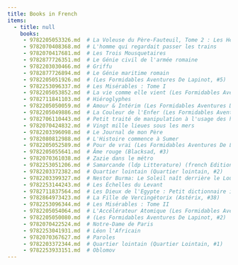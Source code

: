 ```yaml
---
title: Books in French
items:
  - title: null
    books:
     - 9782205053326.md  # La Voleuse du Père-Fauteuil, Tome 2 : Les Heures Noires
     - 9782070408368.md  # L'homme qui regardait passer les trains
     - 9782070417681.md  # Les Trois Mousquetaires
     - 9782877726351.md  # Le Génie civil de l'armée romaine
     - 9782203030466.md  # Griffu
     - 9782877726894.md  # Le Génie maritime romain
     - 9782205051926.md  # (Les Formidables Aventures De Lapinot, #5)
     - 9782253096337.md  # Les Misérables : Tome I
     - 9782205053852.md  # La vie comme elle vient (Les Formidables Aventures De Lapinot, #8)
     - 9782711841103.md  # Hiéroglyphes
     - 9782205050059.md  # Amour & Intérim (Les Formidables Aventures De Lapinot, #4)
     - 9782205049886.md  # La Couleur de l'Enfer (Les Formidables Aventures De Lapinot, #7)
     - 9782706110443.md  # Petit traité de manipulation à l'usage des honnêtes gens
     - 9782070424832.md  # Vingt mille lieues sous les mers
     - 9782203396098.md  # Le Journal de mon Père
     - 9782080812988.md  # L'Histoire commence à Sumer
     - 9782205052589.md  # Pour de vrai (Les Formidables Aventures De Lapinot, #6)
     - 9782205055641.md  # Âme rouge (Blacksad, #3)
     - 9782070361038.md  # Zazie dans le métro
     - 9782253051206.md  # Samarcande (ldp Litterature) (french Edition)
     - 9782203372382.md  # Quartier lointain (Quartier lointain, #2)
     - 9782203399327.md  # Nestor Burma: Le Soleil naît derrière le Louvre
     - 9782253144243.md  # Les Échelles du Levant
     - 9782711837564.md  # Les Dieux de l'Egypte : Petit dictionnaire illustré
     - 9782864973423.md  # La Fille de Vercingétorix (Astérix, #38)
     - 9782253096344.md  # Les Misérables : Tome II
     - 9782205054064.md  # L'Accélérateur Atomique (Les Formidables Aventures De Lapinot, #9)
     - 9782205050080.md  # (Les Formidables Aventures De Lapinot, #2)
     - 9782070422524.md  # Notre-Dame de Paris
     - 9782253041931.md  # Léon l'Africain
     - 9782070367627.md  # Paroles
     - 9782203372344.md  # Quartier lointain (Quartier Lointain, #1)
     - 9782253933151.md  # Oblomov
---
```

